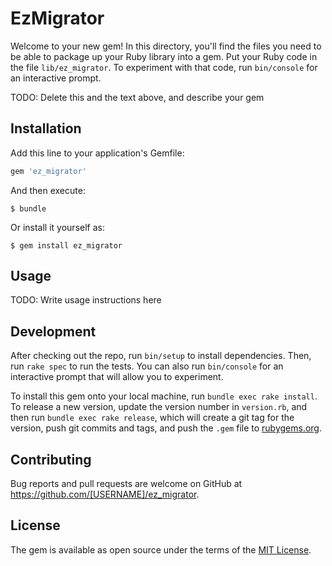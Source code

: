 # EzMigrator

Welcome to your new gem! In this directory, you'll find the files you need to be able to package up your Ruby library into a gem. Put your Ruby code in the file `lib/ez_migrator`. To experiment with that code, run `bin/console` for an interactive prompt.

TODO: Delete this and the text above, and describe your gem

## Installation

Add this line to your application's Gemfile:

```ruby
gem 'ez_migrator'
```

And then execute:

    $ bundle

Or install it yourself as:

    $ gem install ez_migrator

## Usage

TODO: Write usage instructions here

## Development

After checking out the repo, run `bin/setup` to install dependencies. Then, run `rake spec` to run the tests. You can also run `bin/console` for an interactive prompt that will allow you to experiment.

To install this gem onto your local machine, run `bundle exec rake install`. To release a new version, update the version number in `version.rb`, and then run `bundle exec rake release`, which will create a git tag for the version, push git commits and tags, and push the `.gem` file to [rubygems.org](https://rubygems.org).

## Contributing

Bug reports and pull requests are welcome on GitHub at https://github.com/[USERNAME]/ez_migrator.


## License

The gem is available as open source under the terms of the [MIT License](http://opensource.org/licenses/MIT).

